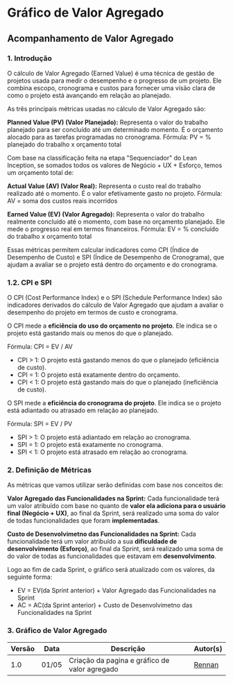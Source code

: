 # Gráfico de Valor Agregado

## Acompanhamento de Valor Agregado

### 1. Introdução

O cálculo de Valor Agregado (Earned Value) é uma técnica de gestão de projetos usada para medir o desempenho e o progresso de um projeto. Ele combina escopo, cronograma e custos para fornecer uma visão clara de como o projeto está avançando em relação ao planejado.

As três principais métricas usadas no cálculo de Valor Agregado são:

**Planned Value (PV) (Valor Planejado):**
Representa o valor do trabalho planejado para ser concluído até um determinado momento. É o orçamento alocado para as tarefas programadas no cronograma.
Fórmula:
PV = % planejado do trabalho x orçamento total

Com base na classificação feita na etapa "Sequenciador" do Lean Inception, se somados todos os valores de Negócio + UX + Esforço, temos um orçamento total de:


**Actual Value (AV) (Valor Real):**
Representa o custo real do trabalho realizado até o momento. É o valor efetivamente gasto no projeto.
Fórmula:
AV = soma dos custos reais incorridos

**Earned Value (EV) (Valor Agregado):**
Representa o valor do trabalho realmente concluído até o momento, com base no orçamento planejado. Ele mede o progresso real em termos financeiros.
Fórmula:
EV = % concluído do trabalho x orçamento total

Essas métricas permitem calcular indicadores como CPI (Índice de Desempenho de Custo) e SPI (Índice de Desempenho de Cronograma), que ajudam a avaliar se o projeto está dentro do orçamento e do cronograma.

### 1.2. CPI e SPI 
O CPI (Cost Performance Index) e o SPI (Schedule Performance Index) são indicadores derivados do cálculo de Valor Agregado que ajudam a avaliar o desempenho do projeto em termos de custo e cronograma.

O CPI mede a **eficiência do uso do orçamento no projeto**. Ele indica se o projeto está gastando mais ou menos do que o planejado.

Fórmula:
CPI = EV / AV

- CPI > 1: O projeto está gastando menos do que o planejado (eficiência de custo).
- CPI = 1: O projeto está exatamente dentro do orçamento.
- CPI < 1: O projeto está gastando mais do que o planejado (ineficiência de custo).

O SPI mede a **eficiência do cronograma do projeto**. Ele indica se o projeto está adiantado ou atrasado em relação ao planejado.

Fórmula:
SPI = EV / PV

- SPI > 1: O projeto está adiantado em relação ao cronograma.
- SPI = 1: O projeto está exatamente no cronograma.
- SPI < 1: O projeto está atrasado em relação ao cronograma.

### 2. Definição de Métricas

As métricas que vamos utilizar serão definidas com base nos conceitos de:

**Valor Agregado das Funcionalidades na Sprint:** Cada funcionalidade terá um valor atribuído com base no quanto de **valor ela adiciona para o usuário final (Negócio + UX)**, ao final da Sprint, será realizado uma soma do valor de todas funcionalidades que foram **implementadas**. 

**Custo de Desenvolvimetno das Funcionalidades na Sprint:** Cada funcionalidade terá um valor atribuído a sua **dificuldade de desenvolvimento (Esforço)**, ao final da Sprint, será realizado uma soma de do valor de todas as funcionalidades que estavam em **desenvolvimento**. 

Logo ao fim de cada Sprint, o gráfico será atualizado com os valores, da seguinte forma: 

- EV = EV(da Sprint anterior) + Valor Agregado das Funcionalidades na Sprint
- AC = AC(da Sprint anterior) + Custo de Desenvolvimetno das Funcionalidades na Sprint


### 3. Gráfico de Valor Agregado

<canvas id="myChart" width="600" height="400"></canvas>

<script src="https://cdn.jsdelivr.net/npm/chart.js"></script>
<script>
  const ctx = document.getElementById('myChart').getContext('2d');
  const orçamentoTotal = 133;
  const valuesPlannedValues = [18, 19, 15, 10, 19, 11, 12, 12, 9, 8];
  let cumulativeSum = 0;
  const plannedValues = valuesPlannedValues.map(item => {
    cumulativeSum += (item/orçamentoTotal) *100;
    return cumulativeSum
  });
  const valuesActualValue = [0, 10]; //Adicione itens aqui Valor GASTO em cada Sprint /Add esforço 
  cumulativeSum = 0;
  const actualValues = valuesActualValue.map(item => {
    cumulativeSum += (item/orçamentoTotal) *100;
    return cumulativeSum
  });
  const valuesEarnedValue = [0, 0]; //Adicione itens aqui Valor GANHO em cada Sprint /Add Esforço + Ux + Negócio
  cumulativeSum = 0;
  const earnedValues = valuesEarnedValue.map(item => {
    cumulativeSum += (item/orçamentoTotal) *100;
    return cumulativeSum
  });
  new Chart(ctx, {
    type: 'line',
    data: {
      labels: ['S1', 'S2', 'S3', 'S4', 'S5', 'S6', 'S7', 'S8', 'S9', 'S10'],
      datasets: [
        {
          label: 'PV - Planned Value',
          data: plannedValues,
          borderColor: '#283841',
          fill: false
        },
        {
          label: 'AV - Actual Value',
          data: actualValues,
          borderColor: '#426499',
          fill: false
        },
        {
          label: 'EA - Earned Value',
          data: earnedValues,
          borderColor: '#C08B7D',
          fill: false
        }
      ]
    },
    options: {
      responsive: true,
      plugins: {
        legend: {
          position: 'top'
        }
      },
      scales: {
        y: {
          beginAtZero: true
        }
      }
    }
  });
</script>

|Versão|Data|Descrição|Autor(s)|
|---|---|---|---|
|1.0| 01/05 | Criação da pagina e gráfico de valor agregado |[Rennan](https://github.com/renannOgomes)|s
